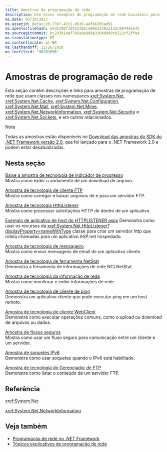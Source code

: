 ```yaml
---
title: Amostras de programação de rede
description: Use esses exemplos de programação de rede baixáveis para .NET Framework System.Net e classes estendidas.
ms.date: 03/30/2017
ms.assetid: 8efacc29-7367-47c2-8638-a4f66385ad91
ms.openlocfilehash: e5d1306f3d42226bca88e2338a31a2c984491645
ms.sourcegitcommit: bc293b14af795e0e999e3304dd40c0222cf2ffe4
ms.translationtype: MT
ms.contentlocale: pt-BR
ms.lasthandoff: 11/26/2020
ms.locfileid: "96261696"
---
```

# <a name="network-programming-samples"></a>Amostras de programação de rede

Esta seção contém descrições e links para amostras de programação de rede que usam classes nos namespaces <xref:System.Net>, <xref:System.Net.Cache>, <xref:System.Net.Configuration>, <xref:System.Net.Mail>, <xref:System.Net.Mime>, <xref:System.Net.NetworkInformation>, <xref:System.Net.Security> e <xref:System.Net.Sockets>, e em outros relacionados.
  
> [!NOTE]
> Todas as amostras estão disponíveis no [Download das amostras do SDK do .NET Framework versão 2.0](https://www.microsoft.com/download/confirmation.aspx?id=22181), que foi lançado para o .NET Framework 2.0 e podem estar desatualizadas.

## <a name="in-this-section"></a>Nesta seção  

 [Baixe a amostra de tecnologia de indicador de progresso](/previous-versions/dotnet/netframework-3.0/t8w6294a(v=vs.85))  
 Mostra como exibir o andamento de um download de arquivo.  
  
 [Amostra de tecnologia de cliente FTP](/previous-versions/dotnet/netframework-3.0/b7810t5c(v=vs.85))  
 Mostra como carregar e baixar arquivos de e para um servidor FTP.  
  
 [Amostra de tecnologia HttpListener](/previous-versions/dotnet/netframework-3.0/y7cbb2y2(v=vs.85))  
 Mostra como processar solicitações HTTP de dentro de um aplicativo.  

 [Exemplo de aplicativo de host do HTTPLISTENER aspx](/previous-versions/visualstudio/visual-studio-2008/dd767375(v=vs.90)) Demonstra como usar os recursos da <xref:System.Net.HttpListener?displayProperty=nameWithType> classe para criar um servidor http que roteia chamadas para um aplicativo ASP.net hospedado.
  
 [Amostra de tecnologia de mensageiro](/previous-versions/dotnet/netframework-3.0/whw7xbk2(v=vs.85))  
 Mostra como enviar mensagens de email de um aplicativo cliente.  
  
 [Amostra de tecnologia de ferramenta NetStat](/previous-versions/dotnet/netframework-3.0/ks32hs88(v=vs.85))  
 Demonstra a ferramenta de informações de rede NCLNetStat.  
  
 [Amostra de tecnologia da informação de rede](/previous-versions/dotnet/netframework-3.0/2xatedhd(v=vs.85))  
 Mostra como monitorar e exibir informações de rede.  
  
 [Amostra de tecnologia de cliente de ping](/previous-versions/dotnet/netframework-3.0/5253acs7(v=vs.85))  
 Demonstra um aplicativo cliente que pode executar ping em um host remoto.  
  
 [Amostra de tecnologia de cliente WebClient](/previous-versions/dotnet/netframework-3.0/fxk992zc(v=vs.85))  
 Demonstra como executar operações comuns, como o upload ou download de arquivos ou dados.  
  
 [Amostra de fluxos seguros](/previous-versions/dotnet/netframework-3.0/ms180980(v=vs.85))  
 Mostra como usar um fluxo seguro para comunicação entre um cliente e um servidor.  
  
 [Amostra de soquetes IPv6](/previous-versions/dotnet/netframework-3.0/ms180981(v=vs.85))  
 Demonstra como usar soquetes quando o IPv6 está habilitado.  
  
 [Amostra de tecnologia do Gerenciador de FTP](/previous-versions/dotnet/netframework-3.0/ms233623(v=vs.85))  
 Demonstra como listar o conteúdo de um servidor FTP.  

## <a name="reference"></a>Referência  

 <xref:System.Net>  
  
 <xref:System.Net.NetworkInformation>  
  
## <a name="see-also"></a>Veja também

- [Programação de rede no .NET Framework](index.md)
- [Tópicos explicativos de programação de rede](network-programming-how-to-topics.md)
